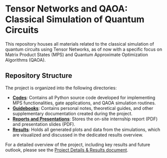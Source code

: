 # Tensor Networks and QAOA: Classical Simulation of Quantum Circuits

This repository houses all materials related to the classical simulation of quantum circuits using Tensor Networks, as of now with a specific focus on Matrix Product States (MPS) and Quantum Approximate Optimization Algorithms (QAOA).

## Repository Structure

The project is organized into the following directories:

- **[Codes](Codes)**: Contains all Python source code developed for implementing MPS functionalities, gate applications, and QAOA simulation routines.
- **[Guidebooks](Guidebooks)**: Contains personal notes, theoretical guides, and other supplementary documentation created during the project.
- **[Reports and Presentations](Reports%20and%20Presentations)**: Stores the on-site internship report (PDF) and presentation slides (PDF).
- **[Results](Results)**: Holds all generated plots and data from the simulations, which are visualized and discussed in the dedicated results overview.

For a detailed overview of the project, including key results and future outlook, please see the [Project Details & Results document](Results/results.md).
